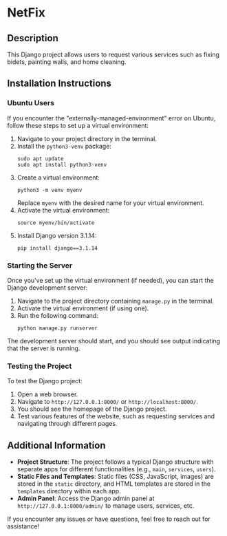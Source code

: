 
# NetFix

## Description
This Django project allows users to request various services such as fixing bidets, painting walls, and home cleaning.

## Installation Instructions

### Ubuntu Users
If you encounter the "externally-managed-environment" error on Ubuntu, follow these steps to set up a virtual environment:

1. Navigate to your project directory in the terminal.
2. Install the `python3-venv` package:
    ```
    sudo apt update
    sudo apt install python3-venv
    ```
3. Create a virtual environment:
    ```
    python3 -m venv myenv
    ```
   Replace `myenv` with the desired name for your virtual environment.
4. Activate the virtual environment:
    ```
    source myenv/bin/activate
    ```
5. Install Django version 3.1.14:
    ```
    pip install django==3.1.14
    ```

### Starting the Server

Once you've set up the virtual environment (if needed), you can start the Django development server:

1. Navigate to the project directory containing `manage.py` in the terminal.
2. Activate the virtual environment (if using one).
3. Run the following command:
    ```
    python manage.py runserver
    ```

The development server should start, and you should see output indicating that the server is running.

### Testing the Project

To test the Django project:

1. Open a web browser.
2. Navigate to `http://127.0.0.1:8000/` or `http://localhost:8000/`.
3. You should see the homepage of the Django project.
4. Test various features of the website, such as requesting services and navigating through different pages.

## Additional Information

- **Project Structure**: The project follows a typical Django structure with separate apps for different functionalities (e.g., `main`, `services`, `users`).
- **Static Files and Templates**: Static files (CSS, JavaScript, images) are stored in the `static` directory, and HTML templates are stored in the `templates` directory within each app.
- **Admin Panel**: Access the Django admin panel at `http://127.0.0.1:8000/admin/` to manage users, services, etc.

If you encounter any issues or have questions, feel free to reach out for assistance!
